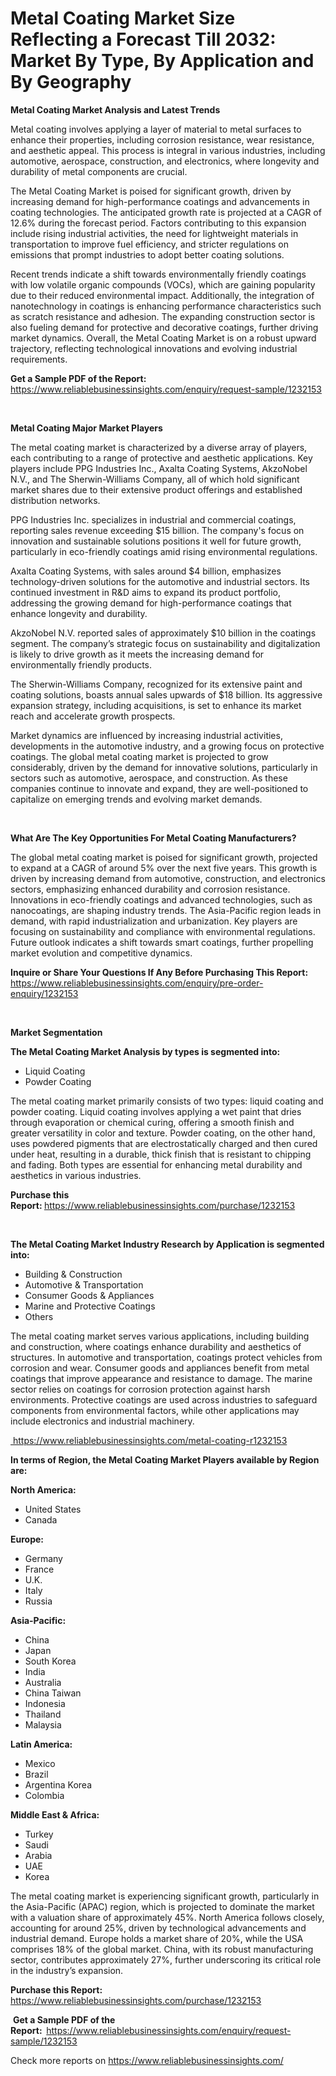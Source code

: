<p><h1>Metal Coating Market Size Reflecting a Forecast Till 2032: Market By Type, By Application and By Geography</h1></p><p><strong>Metal Coating Market Analysis and Latest Trends</strong></p>
<p><p>Metal coating involves applying a layer of material to metal surfaces to enhance their properties, including corrosion resistance, wear resistance, and aesthetic appeal. This process is integral in various industries, including automotive, aerospace, construction, and electronics, where longevity and durability of metal components are crucial.</p><p>The Metal Coating Market is poised for significant growth, driven by increasing demand for high-performance coatings and advancements in coating technologies. The anticipated growth rate is projected at a CAGR of 12.6% during the forecast period. Factors contributing to this expansion include rising industrial activities, the need for lightweight materials in transportation to improve fuel efficiency, and stricter regulations on emissions that prompt industries to adopt better coating solutions.</p><p>Recent trends indicate a shift towards environmentally friendly coatings with low volatile organic compounds (VOCs), which are gaining popularity due to their reduced environmental impact. Additionally, the integration of nanotechnology in coatings is enhancing performance characteristics such as scratch resistance and adhesion. The expanding construction sector is also fueling demand for protective and decorative coatings, further driving market dynamics. Overall, the Metal Coating Market is on a robust upward trajectory, reflecting technological innovations and evolving industrial requirements.</p></p>
<p><strong>Get a Sample PDF of the Report:&nbsp;</strong> <a href="https://www.reliablebusinessinsights.com/enquiry/request-sample/1232153?utm_campaign=2761&utm_medium=2&utm_source=Github&utm_content=ia&utm_term=01042025&utm_id=metal-coating">https://www.reliablebusinessinsights.com/enquiry/request-sample/1232153</a></p>
<p>&nbsp;</p>
<p><strong>Metal Coating Major Market Players</strong></p>
<p><p>The metal coating market is characterized by a diverse array of players, each contributing to a range of protective and aesthetic applications. Key players include PPG Industries Inc., Axalta Coating Systems, AkzoNobel N.V., and The Sherwin-Williams Company, all of which hold significant market shares due to their extensive product offerings and established distribution networks.</p><p>PPG Industries Inc. specializes in industrial and commercial coatings, reporting sales revenue exceeding $15 billion. The company's focus on innovation and sustainable solutions positions it well for future growth, particularly in eco-friendly coatings amid rising environmental regulations.</p><p>Axalta Coating Systems, with sales around $4 billion, emphasizes technology-driven solutions for the automotive and industrial sectors. Its continued investment in R&D aims to expand its product portfolio, addressing the growing demand for high-performance coatings that enhance longevity and durability.</p><p>AkzoNobel N.V. reported sales of approximately $10 billion in the coatings segment. The company’s strategic focus on sustainability and digitalization is likely to drive growth as it meets the increasing demand for environmentally friendly products.</p><p>The Sherwin-Williams Company, recognized for its extensive paint and coating solutions, boasts annual sales upwards of $18 billion. Its aggressive expansion strategy, including acquisitions, is set to enhance its market reach and accelerate growth prospects.</p><p>Market dynamics are influenced by increasing industrial activities, developments in the automotive industry, and a growing focus on protective coatings. The global metal coating market is projected to grow considerably, driven by the demand for innovative solutions, particularly in sectors such as automotive, aerospace, and construction. As these companies continue to innovate and expand, they are well-positioned to capitalize on emerging trends and evolving market demands.</p></p>
<p>&nbsp;</p>
<p><strong>What Are The Key Opportunities For Metal Coating Manufacturers?</strong></p>
<p><p>The global metal coating market is poised for significant growth, projected to expand at a CAGR of around 5% over the next five years. This growth is driven by increasing demand from automotive, construction, and electronics sectors, emphasizing enhanced durability and corrosion resistance. Innovations in eco-friendly coatings and advanced technologies, such as nanocoatings, are shaping industry trends. The Asia-Pacific region leads in demand, with rapid industrialization and urbanization. Key players are focusing on sustainability and compliance with environmental regulations. Future outlook indicates a shift towards smart coatings, further propelling market evolution and competitive dynamics.</p></p>
<p><strong>Inquire or Share Your Questions If Any Before Purchasing This Report:</strong> <a href="https://www.reliablebusinessinsights.com/enquiry/pre-order-enquiry/1232153?utm_campaign=2761&utm_medium=2&utm_source=Github&utm_content=ia&utm_term=01042025&utm_id=metal-coating">https://www.reliablebusinessinsights.com/enquiry/pre-order-enquiry/1232153</a></p>
<p>&nbsp;</p>
<p><strong>Market Segmentation</strong></p>
<p><strong>The Metal Coating Market Analysis by types is segmented into:</strong></p>
<p><ul><li>Liquid Coating</li><li>Powder Coating</li></ul></p>
<p><p>The metal coating market primarily consists of two types: liquid coating and powder coating. Liquid coating involves applying a wet paint that dries through evaporation or chemical curing, offering a smooth finish and greater versatility in color and texture. Powder coating, on the other hand, uses powdered pigments that are electrostatically charged and then cured under heat, resulting in a durable, thick finish that is resistant to chipping and fading. Both types are essential for enhancing metal durability and aesthetics in various industries.</p></p>
<p><strong>Purchase this Report:&nbsp;</strong><a href="https://www.reliablebusinessinsights.com/purchase/1232153?utm_campaign=2761&utm_medium=2&utm_source=Github&utm_content=ia&utm_term=01042025&utm_id=metal-coating">https://www.reliablebusinessinsights.com/purchase/1232153</a></p>
<p>&nbsp;</p>
<p><strong>The Metal Coating Market Industry Research by Application is segmented into:</strong></p>
<p><ul><li>Building & Construction</li><li>Automotive & Transportation</li><li>Consumer Goods & Appliances</li><li>Marine and Protective Coatings</li><li>Others</li></ul></p>
<p><p>The metal coating market serves various applications, including building and construction, where coatings enhance durability and aesthetics of structures. In automotive and transportation, coatings protect vehicles from corrosion and wear. Consumer goods and appliances benefit from metal coatings that improve appearance and resistance to damage. The marine sector relies on coatings for corrosion protection against harsh environments. Protective coatings are used across industries to safeguard components from environmental factors, while other applications may include electronics and industrial machinery.</p></p>
<p><a href="https://www.reliablebusinessinsights.com/metal-coating-r1232153?utm_campaign=2761&utm_medium=2&utm_source=Github&utm_content=ia&utm_term=01042025&utm_id=metal-coating">&nbsp;https://www.reliablebusinessinsights.com/metal-coating-r1232153</a></p>
<p><strong>In terms of Region, the Metal Coating Market Players available by Region are:</strong></p>
<p>
    <p> <strong> North America: </strong>
        <ul>
            <li>United States</li>
            <li>Canada</li>
        </ul>
        </p> 
    <p> <strong> Europe: </strong>
        <ul>
            <li>Germany</li>
            <li>France</li>
            <li>U.K.</li>
            <li>Italy</li>
            <li>Russia</li>
        </ul>
        </p> 
    <p> <strong> Asia-Pacific: </strong>
        <ul>
            <li>China</li>
            <li>Japan</li>
            <li>South Korea</li>
            <li>India</li>
            <li>Australia</li>
            <li>China Taiwan</li>
            <li>Indonesia</li>
            <li>Thailand</li>
            <li>Malaysia</li>
        </ul>
        </p> 
    <p> <strong> Latin America: </strong>
        <ul>
            <li>Mexico</li>
            <li>Brazil</li>
            <li>Argentina Korea</li>
            <li>Colombia</li>
        </ul>
        </p> 
    <p> <strong> Middle East & Africa: </strong>
        <ul>
            <li>Turkey</li>
            <li>Saudi</li>
            <li>Arabia</li>
            <li>UAE</li>
            <li>Korea</li>
        </ul>
    </p>
    </p>
<p><p>The metal coating market is experiencing significant growth, particularly in the Asia-Pacific (APAC) region, which is projected to dominate the market with a valuation share of approximately 45%. North America follows closely, accounting for around 25%, driven by technological advancements and industrial demand. Europe holds a market share of 20%, while the USA comprises 18% of the global market. China, with its robust manufacturing sector, contributes approximately 27%, further underscoring its critical role in the industry’s expansion.</p></p>
<p><strong>Purchase this Report: </strong><a href="https://www.reliablebusinessinsights.com/purchase/1232153?utm_campaign=2761&utm_medium=2&utm_source=Github&utm_content=ia&utm_term=01042025&utm_id=metal-coating">https://www.reliablebusinessinsights.com/purchase/1232153</a></p>
<p>&nbsp;<strong>Get a Sample PDF of the Report:&nbsp;&nbsp;</strong><a href="https://www.reliablebusinessinsights.com/enquiry/request-sample/1232153?utm_campaign=2761&utm_medium=2&utm_source=Github&utm_content=ia&utm_term=01042025&utm_id=metal-coating">https://www.reliablebusinessinsights.com/enquiry/request-sample/1232153</a></p>
<p><strong></strong></p>
<p>Check more reports on <a href="https://www.reliablebusinessinsights.com/?utm_campaign=2761&utm_medium=2&utm_source=Github&utm_content=ia&utm_term=01042025&utm_id=metal-coating">https://www.reliablebusinessinsights.com/</a></p>